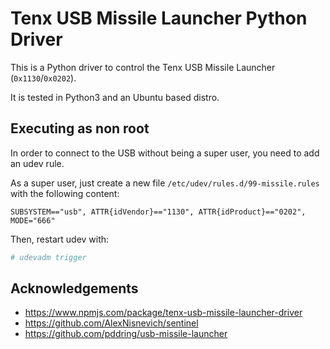 Tenx USB Missile Launcher Python Driver
=======================================

This is a Python driver to control the Tenx USB Missile Launcher (`0x1130`/`0x0202`).

It is tested in Python3 and an Ubuntu based distro.

Executing as non root
---------------------

In order to connect to the USB without being a super user, you need to add an udev rule.

As a super user, just create a new file `/etc/udev/rules.d/99-missile.rules` with the following content:
```
SUBSYSTEM=="usb", ATTR{idVendor}=="1130", ATTR{idProduct}=="0202", MODE="666"
```
Then, restart udev with:
```bash
# udevadm trigger
```

Acknowledgements
----------------
- https://www.npmjs.com/package/tenx-usb-missile-launcher-driver
- https://github.com/AlexNisnevich/sentinel
- https://github.com/pddring/usb-missile-launcher
